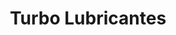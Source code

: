 ---
title: "Turbo Lubricantes"
url: /ciudad-autonoma-de-buenos-aires/turbo-lubricantes/
shop: Autowerkstatt
---